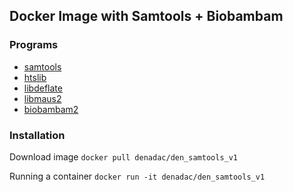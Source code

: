 ## Docker Image with Samtools + Biobambam

### Programs

* [samtools](https://github.com/samtools/samtools)
* [htslib](https://github.com/samtools/htslib)
* [libdeflate](https://github.com/ebiggers/libdeflate)
* [libmaus2](https://gitlab.com/german.tischler/libmaus2)
* [biobambam2](https://gitlab.com/german.tischler/biobambam2)

### Installation

Download image `docker pull denadac/den_samtools_v1`  

Running a container `docker run -it denadac/den_samtools_v1`
